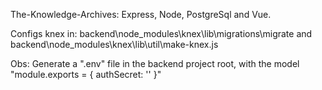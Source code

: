 The-Knowledge-Archives: Express, Node, PostgreSql and Vue.

Configs knex in: backend\node_modules\knex\lib\migrations\migrate and backend\node_modules\knex\lib\util\make-knex.js

Obs: Generate a ".env" file in the backend project root, with the model "module.exports = { authSecret: '' }"